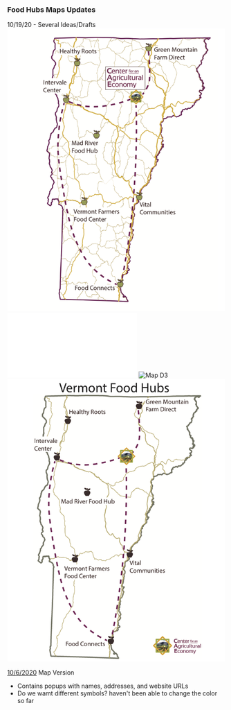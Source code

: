 ### Food Hubs Maps Updates

10/19/20 - Several Ideas/Drafts
![Map D1](cae_map_D1.png)
![Map D2](cae_map_D2.pdf)
![Map D3](cae_map_D3.png)
![Map D4](cae_map_D4.png)

[10/6/2020](qgis2web_2020_10_05-14_53_10_802125/index.html) Map Version
- Contains popups with names, addresses, and website URLs
- Do we wamt different symbols? haven't been able to change the color so far
